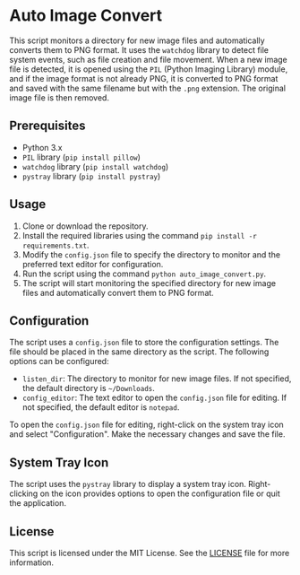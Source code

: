 # Auto Image Convert

This script monitors a directory for new image files and automatically converts them to PNG format. It uses the `watchdog` library to detect file system events, such as file creation and file movement. When a new image file is detected, it is opened using the `PIL` (Python Imaging Library) module, and if the image format is not already PNG, it is converted to PNG format and saved with the same filename but with the `.png` extension. The original image file is then removed.

## Prerequisites

- Python 3.x
- `PIL` library (`pip install pillow`)
- `watchdog` library (`pip install watchdog`)
- `pystray` library (`pip install pystray`)

## Usage

1. Clone or download the repository.
2. Install the required libraries using the command `pip install -r requirements.txt`.
3. Modify the `config.json` file to specify the directory to monitor and the preferred text editor for configuration.
4. Run the script using the command `python auto_image_convert.py`.
5. The script will start monitoring the specified directory for new image files and automatically convert them to PNG format.

## Configuration

The script uses a `config.json` file to store the configuration settings. The file should be placed in the same directory as the script. The following options can be configured:

- `listen_dir`: The directory to monitor for new image files. If not specified, the default directory is `~/Downloads`.
- `config_editor`: The text editor to open the `config.json` file for editing. If not specified, the default editor is `notepad`.

To open the `config.json` file for editing, right-click on the system tray icon and select "Configuration". Make the necessary changes and save the file.

## System Tray Icon

The script uses the `pystray` library to display a system tray icon. Right-clicking on the icon provides options to open the configuration file or quit the application.

## License

This script is licensed under the MIT License. See the [LICENSE](LICENSE) file for more information.

